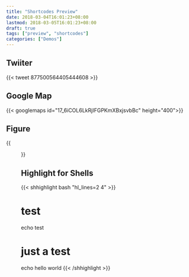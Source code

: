 ```yaml
---
title: "Shortcodes Preview"
date: 2018-03-04T16:01:23+08:00
lastmod: 2018-03-05T16:01:23+08:00
draft: true
tags: ["preview", "shortcodes"]
categories: ["Demos"] 
---
```


## Twiiter

{{< tweet 877500564405444608 >}}


## Google Map

{{< googlemaps id="17_6iCOL6LkRjIFGPKmXBxjsvbBc" height="400">}}


## Figure

{{<figure src="/images/globe.svg" alt="Globe" align="aligncenter" width="300" caption="**Globe**">}}


## Highlight for Shells

{{< shhighlight bash "hl_lines=2 4" >}}
# test
echo test
# just a test
echo hello world
{{< /shhighlight >}}
